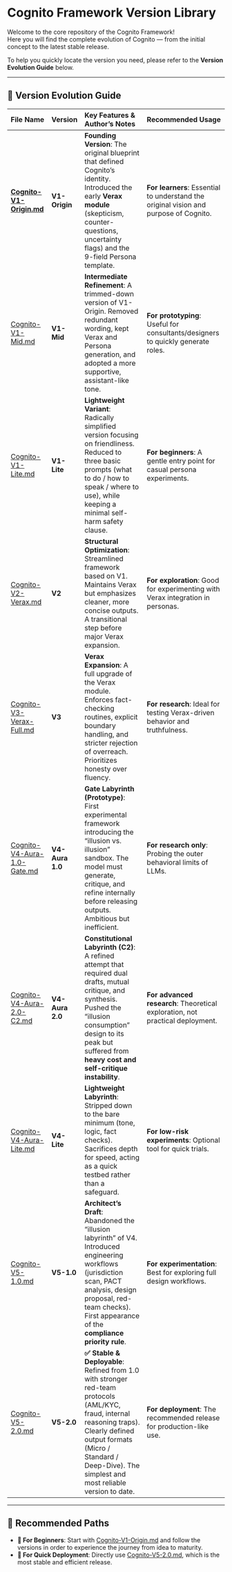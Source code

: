 # Cognito Framework Version Library  

Welcome to the core repository of the Cognito Framework!  
Here you will find the complete evolution of Cognito — from the initial concept to the latest stable release.  

To help you quickly locate the version you need, please refer to the **Version Evolution Guide** below.  

---

## 🧭 Version Evolution Guide  

| File Name | Version | Key Features & Author’s Notes | Recommended Usage |
| :--- | :--- | :--- | :--- |
| [**Cognito-V1-Origin.md**](./Cognito-V1-Origin.md) | **V1-Origin** | **Founding Version**: The original blueprint that defined Cognito’s identity. Introduced the early **Verax module** (skepticism, counter-questions, uncertainty flags) and the 9-field Persona template. | **For learners**: Essential to understand the original vision and purpose of Cognito. |
| [Cognito-V1-Mid.md](./Cognito-V1-Mid.md) | **V1-Mid** | **Intermediate Refinement**: A trimmed-down version of V1-Origin. Removed redundant wording, kept Verax and Persona generation, and adopted a more supportive, assistant-like tone. | **For prototyping**: Useful for consultants/designers to quickly generate roles. |
| [Cognito-V1-Lite.md](./Cognito-V1-Lite.md) | **V1-Lite** | **Lightweight Variant**: Radically simplified version focusing on friendliness. Reduced to three basic prompts (what to do / how to speak / where to use), while keeping a minimal self-harm safety clause. | **For beginners**: A gentle entry point for casual persona experiments. |
| [Cognito-V2-Verax.md](./Cognito-V2-Verax.md) | **V2** | **Structural Optimization**: Streamlined framework based on V1. Maintains Verax but emphasizes cleaner, more concise outputs. A transitional step before major Verax expansion. | **For exploration**: Good for experimenting with Verax integration in personas. |
| [Cognito-V3-Verax-Full.md](./Cognito-V3-Verax-Full.md) | **V3** | **Verax Expansion**: A full upgrade of the Verax module. Enforces fact-checking routines, explicit boundary handling, and stricter rejection of overreach. Prioritizes honesty over fluency. | **For research**: Ideal for testing Verax-driven behavior and truthfulness. |
| [Cognito-V4-Aura-1.0-Gate.md](./Cognito-V4-Aura-1.0-Gate.md) | **V4-Aura 1.0** | **Gate Labyrinth (Prototype)**: First experimental framework introducing the “illusion vs. illusion” sandbox. The model must generate, critique, and refine internally before releasing outputs. Ambitious but inefficient. | **For research only**: Probing the outer behavioral limits of LLMs. |
| [Cognito-V4-Aura-2.0-C2.md](./Cognito-V4-Aura-2.0-C2.md) | **V4-Aura 2.0** | **Constitutional Labyrinth (C2)**: A refined attempt that required dual drafts, mutual critique, and synthesis. Pushed the “illusion consumption” design to its peak but suffered from **heavy cost and self-critique instability**. | **For advanced research**: Theoretical exploration, not practical deployment. |
| [Cognito-V4-Aura-Lite.md](./Cognito-V4-Aura-Lite.md) | **V4-Lite** | **Lightweight Labyrinth**: Stripped down to the bare minimum (tone, logic, fact checks). Sacrifices depth for speed, acting as a quick testbed rather than a safeguard. | **For low-risk experiments**: Optional tool for quick trials. |
| [Cognito-V5-1.0.md](./Cognito-V5-1.0.md) | **V5-1.0** | **Architect’s Draft**: Abandoned the “illusion labyrinth” of V4. Introduced engineering workflows (jurisdiction scan, PACT analysis, design proposal, red-team checks). First appearance of the **compliance priority rule**. | **For experimentation**: Best for exploring full design workflows. |
| [Cognito-V5-2.0.md](./Cognito-V5-2.0.md) | **V5-2.0** | **✅ Stable & Deployable**: Refined from 1.0 with stronger red-team protocols (AML/KYC, fraud, internal reasoning traps). Clearly defined output formats (Micro / Standard / Deep-Dive). The simplest and most reliable version to date. | **For deployment**: The recommended release for production-like use. |

---

## 📖 Recommended Paths  

- **🌱 For Beginners**: Start with [Cognito-V1-Origin.md](./Cognito-V1-Origin.md) and follow the versions in order to experience the journey from idea to maturity.  
- **🚀 For Quick Deployment**: Directly use [Cognito-V5-2.0.md](./Cognito-V5-2.0.md), which is the most stable and efficient release.  
